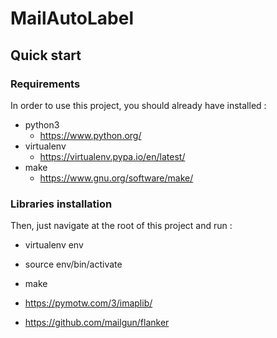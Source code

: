 # MailAutoLabel

## Quick start

### Requirements

In order to use this project, you should already have installed :
  - python3
    - https://www.python.org/
  - virtualenv
    - https://virtualenv.pypa.io/en/latest/
  - make
    - https://www.gnu.org/software/make/

### Libraries installation
Then, just navigate at the root of this project and run :
  - virtualenv env
  - source env/bin/activate
  - make

- https://pymotw.com/3/imaplib/
- https://github.com/mailgun/flanker
